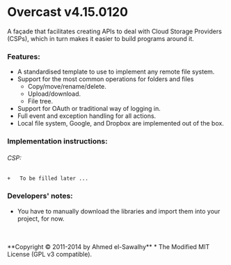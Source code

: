 Overcast v4.15.0120
===================

A façade that facilitates creating APIs to deal with Cloud Storage Providers (CSPs), which in turn makes it easier to build programs around it.

### Features:

  + A standardised template to use to implement any remote file system.
  + Support for the most common operations for folders and files
    + Copy/move/rename/delete.
    + Upload/download.
    + File tree.
  + Support for OAuth or traditional way of logging in.
  + Full event and exception handling for all actions.
  + Local file system, Google, and Dropbox are implemented out of the box.

### Implementation instructions:

###### CSP:

    +	To be filled later ...

### Developers' notes:

  + You have to manually download the libraries and import them into your project, for now.


<br>
<br>
**Copyright &copy; 2011-2014 by Ahmed el-Sawalhy**
 * The Modified MIT License (GPL v3 compatible).
